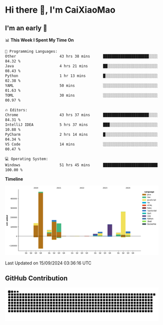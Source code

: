 # Hi there 👋, I'm CaiXiaoMao

## I'm an early 🐤
<!--START_SECTION:waka-->
📊 **This Week I Spent My Time On** 

```text
💬 Programming Languages: 
Other                    43 hrs 38 mins      █████████████████████░░░░   84.32 % 
Java                     4 hrs 21 mins       ██░░░░░░░░░░░░░░░░░░░░░░░   08.43 % 
Python                   1 hr 13 mins        █░░░░░░░░░░░░░░░░░░░░░░░░   02.38 % 
YAML                     50 mins             ░░░░░░░░░░░░░░░░░░░░░░░░░   01.63 % 
TOML                     30 mins             ░░░░░░░░░░░░░░░░░░░░░░░░░   00.97 % 

🔥 Editors: 
Chrome                   43 hrs 37 mins      █████████████████████░░░░   84.31 % 
IntelliJ IDEA            5 hrs 37 mins       ███░░░░░░░░░░░░░░░░░░░░░░   10.88 % 
PyCharm                  2 hrs 14 mins       █░░░░░░░░░░░░░░░░░░░░░░░░   04.34 % 
VS Code                  14 mins             ░░░░░░░░░░░░░░░░░░░░░░░░░   00.47 % 

💻 Operating System: 
Windows                  51 hrs 45 mins      █████████████████████████   100.00 % 
```

**Timeline**

![Lines of Code chart](https://raw.githubusercontent.com/caixiaomao/caixiaomao/main/assets/bar_graph.png)


 Last Updated on 15/09/2024 03:36:16 UTC
<!--END_SECTION:waka-->

## GitHub Contribution
<picture>
  <source media="(prefers-color-scheme: dark)" srcset="/dist/snake/github-contribution-grid-snake-dark.svg" />
  <source media="(prefers-color-scheme: light)" srcset="/dist/snake/github-contribution-grid-snake.svg" />
  <img alt="github contribution grid snake animation" src="/dist/snake/github-contribution-grid-snake.svg" />
</picture>
